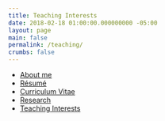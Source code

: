 ```yaml
---
title: Teaching Interests
date: 2018-02-18 01:00:00.000000000 -05:00
layout: page
main: false
permalink: /teaching/
crumbs: false
---
```


<ul class="nav nav-tabs" role="tablist">
	<li role="presentation"><a href="/about/">About me</a></li>
	<li role="presentation"><a href="/resume/">Résumé</a></li>
	<li role="presentation"><a href="/cv/">Curriculum Vitae</a></li>
	<li role="presentation"><a href="/research/">Research</a></li>
	<li role="presentation" class="active"><a href="/teaching/">Teaching Interests</a></li>
</ul>

<br />
